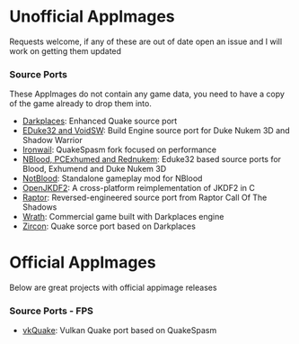 # Unofficial AppImages

Requests welcome, if any of these are out of date open an issue and I will work on getting them updated

### Source Ports
These AppImages do not contain any game data, you need to have a copy of the game already to drop them into.

- [Darkplaces](https://github.com/DarkPlacesEngine/darkplaces): Enhanced Quake source port
- [EDuke32 and VoidSW](https://voidpoint.io/terminx/eduke32): Build Engine source port for Duke Nukem 3D and Shadow Warrior
- [Ironwail](https://github.com/andrei-drexler/ironwail): QuakeSpasm fork focused on performance
- [NBlood, PCExhumed and Rednukem](https://github.com/nukeykt/NBlood): Eduke32 based source ports for Blood, Exhumend and Duke Nukem 3D
- [NotBlood](https://github.com/clipmove/NotBlood): Standalone gameplay mod for NBlood
- [OpenJKDF2](https://github.com/shinyquagsire23/OpenJKDF2): A cross-platform reimplementation of JKDF2 in C
- [Raptor](https://github.com/skynettx/raptor): Reversed-engineered source port from Raptor Call Of The Shadows
- [Wrath](https://www.gog.com/en/game/wrath_aeon_of_ruin): Commercial game built with Darkplaces engine 
- [Zircon](https://www.moddb.com/mods/zircon-engine): Quake sorce port based on Darkplaces

# Official AppImages
Below are great projects with official appimage releases
### Source Ports - FPS
- [vkQuake](https://github.com/Novum/vkQuake): Vulkan Quake port based on QuakeSpasm
